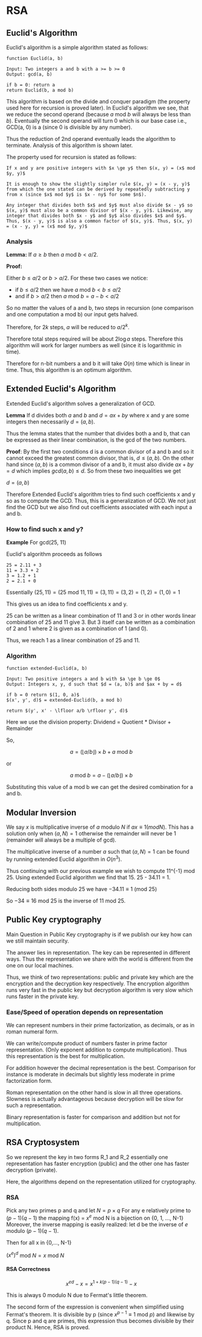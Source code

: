 # RSA

## Euclid's Algorithm

Euclid's algorithm is a simple algorithm stated as follows:

```
function Euclid(a, b) 

Input: Two integers a and b with a >= b >= 0
Output: gcd(a, b)

if b = 0: return a
return Euclid(b, a mod b) 
```

This algorithm is based on the divide and conquer paradigm (the property used here for recursion is proved later). In Euclid's algorithm we see, that we reduce the second operand (because $a$ mod $b$ will always be less than $b$). Eventually the second operand will turn 0 which is our base case i.e., GCD(a, 0) is a (since 0 is divisible by any number).

Thus the reduction of 2nd operand eventually leads the algorithm to terminate. Analysis of this algorithm is shown later.

The property used for recursion is stated as follows:

```{prf:property}
If x and y are positive integers with $x \ge y$ then $(x, y) = (x$ mod $y, y)$
```

```{prf:proof}
It is enough to show the slightly simpler rule $(x, y) = (x - y, y)$ from which the one stated can be derived by repeatedly subtracting y from x (since $x$ mod $y$ is $x - ny$ for some $n$).

Any integer that divides both $x$ and $y$ must also divide $x - y$ so $(x, y)$ must also be a common divisor of $(x - y, y)$. Likewise, any integer that divides both $x - y$ and $y$ also divides $x$ and $y$. Thus, $(x - y, y)$ is also a common factor of $(x, y)$. Thus, $(x, y) = (x - y, y) = (x$ mod $y, y)$
```

### Analysis

**Lemma:** If $a \ge b$ then $a$ mod $b < a/2$.

**Proof:**

Either $b \le a/2$ or $b > a/2$. For these two cases we notice:

- if $b \le a/2$ then we have $a$ mod $b < b \le a/2$
- and if $b > a/2$ then $a$ mod $b = a - b < a/2$

So no matter the values of a and b, two steps in recursion (one comparison and one computation a mod b) our input gets halved.

Therefore, for $2k$ steps, $a$ will be reduced to $a/2^k$.

Therefore total steps required will be about $2 \log a$ steps. Therefore this algorithm will work for larger numbers as well (since it is logarithmic in time).

Therefore for n-bit numbers a and b it will take $O(n)$ time which is linear in time. Thus, this algorithm is an optimum algorithm.


## Extended Euclid's Algorithm

Extended Euclid's algorithm solves a generalization of GCD.

**Lemma** If d divides both $a$ and $b$ and $d = ax + by$ where x and y are some integers then necessarily $d =(a, b)$.

Thus the lemma states that the number that divides both a and b, that can be expressed as their linear combination, is the gcd of the two numbers.

**Proof**: By the first two conditions d is a common divisor of a and b and so it cannot exceed the greatest common divisor, that is, $d \le (a, b)$. On the other hand since $(a, b)$ is a common divisor of a and b, it must also divide $ax + by = d$ which implies $gcd(a,b) \le d$. So from these two inequalities we get

$d = (a, b)$

Therefore Extended Euclid's algorithm tries to find such coefficients x and y so as to compute the GCD. Thus, this is a generalization of GCD. We not just find the GCD but we also find out coefficients associated with each input a and b.

### How to find such x and y?

**Example**
For gcd(25, 11)

Euclid's algorithm proceeds as follows

```
25 = 2.11 + 3
11 = 3.3 + 2
3 = 1.2 + 1
2 = 2.1 + 0
```

Essentially $(25, 11) = (25$ mod $11, 11) = (3, 11) = (3, 2) = (1, 2) = (1, 0) = 1$

This gives us an idea to find coefficients x and y. 

25 can be written as a linear combination of 11 and 3 or in other words linear combination of 25 and 11 give 3. But 3 itself can be written as a  combination of 2 and 1 where 2 is given as a combination of 1 (and 0).

Thus, we reach 1 as a linear combination of 25 and 11.

### Algorithm

````{prf:algorithm}
function extended-Euclid(a, b)

Input: Two positive integers a and b with $a \ge b \ge 0$
Output: Integers x, y, d such that $d = (a, b)$ and $ax + by = d$

if b = 0 return $(1, 0, a)$
$(x', y', d)$ = extended-Euclid(b, a mod b)

return $(y', x' - \lfloor a/b \rfloor y', d)$
````

Here we use the division property:
Dividend = Quotient * Divisor + Remainder

So, 

$$a = (\lfloor a/b \rfloor) \times  b + a \text{ mod } b$$

or 

$$a \text{ mod } b = a - (\lfloor a/b \rfloor) \times b$$

Substituting this value of a mod b we can get the desired combination for a and b.

## Modular Inversion

We say $x$ is multiplicative inverse of $a$ modulo $N$ if $ax \equiv 1 (mod N)$.
This has a solution only when $(a, N) = 1$ otherwise the remainder will never be 1 (remainder will always be a multiple of gcd).

The multiplicative inverse of a number $a$ such that $(a, N) = 1$ can be found by running extended Euclid algorithm in $O(n^3)$.

Thus continuing with our previous example we wish to compute 11^{-1} mod 25.
Using extended Euclid algorithm we find that 15. 25 - 34.11 = 1.

Reducing both sides modulo 25 we have $-34.11 \equiv 1$ (mod  $25)$

So $-34 \equiv 16$ mod 25 is the inverse of 11 mod 25.

## Public Key cryptography

Main Question in Public Key cryptography is if we publish our key how can we still maintain security.

The answer lies in representation. The key can be represented in different ways. Thus the representation we share with the world is different from the one on our local machines.

Thus, we think of two representations: public and private key which are the encryption and the decryption key respectively. The encryption algorithm runs very fast in the public key but decryption algorithm is very slow which runs faster in the private key.

### Ease/Speed of operation depends on representation

We can represent numbers in their prime factorization, as decimals, or as in roman numeral form.

We can write/compute product of numbers faster in prime factor representation. (Only exponent addition to compute multiplication). Thus this representation is the best for multiplication.

For addition however the decimal representation is the best. Comparison for instance is moderate in decimals but slightly less moderate in prime factorization form.

Roman representation on the other hand is slow in all three operations. Slowness is actually advantageous because decryption will be slow for such a representation.

Binary representation is faster for comparison and addition but not for multiplication.

## RSA Cryptosystem
So we represent the key in two forms R_1 and R_2 essentially one representation has faster encryption (public) and the other one has faster decryption (private).

Here, the algorithms depend on the representation utilized for cryptography.

### RSA

Pick any two primes p and q and let $N = p \times q$
For any e relatively prime to $(p - 1)(q - 1)$ the mapping f(x) =  $x^e$ mod N is a bijection on {0, 1, ..., N-1} 
Moreover, the inverse mapping is easily realized: let d be the inverse of $e$ modulo $(p -1)(q - 1)$. 

Then for all x in {0,..., N-1} 

$(x^e)^d$ mod $N = x$ mod $N$

#### RSA Correctness

$$x^{ed} - x = x^{ 1 + k(p - 1)(q - 1) } - x$$

This is always 0 modulo N due to Fermat's little theorem.

The second form of the expression is convenient when simplified using Fermat's theorem. It is divisible by p (since $x^{p - 1} \equiv 1$ mod $p$) and likewise by q. Since p and q are primes, this expression thus becomes divisible by their product N. Hence, RSA is proved.
